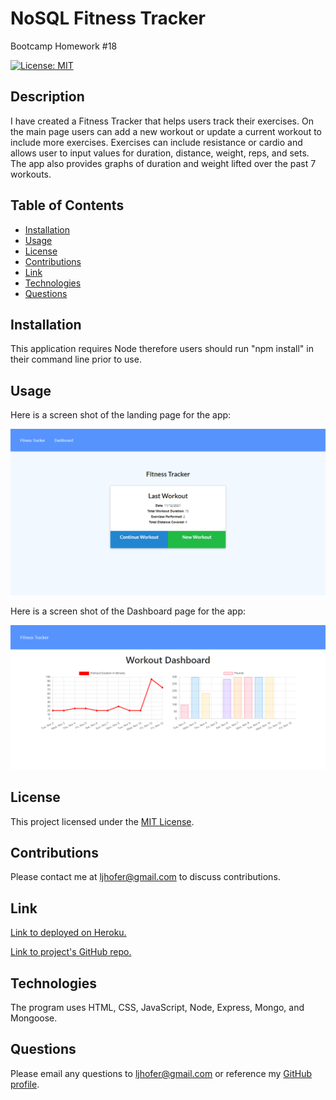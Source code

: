 # NoSQL Fitness Tracker
Bootcamp Homework #18

[![License: MIT](https://img.shields.io/badge/License-MIT-yellow.svg)](https://opensource.org/licenses/MIT)


## Description 
I have created a Fitness Tracker that helps users track their exercises. On the main page users can add a new workout or update a current workout to include more exercises. Exercises can include resistance or cardio and allows user to input values for duration, distance, weight, reps, and sets. The app also provides graphs of duration and weight lifted over the past 7 workouts. 
    
## Table of Contents

- [Installation](#installation)
- [Usage](#usage)
- [License](#license)
- [Contributions](#contributions)
- [Link](#link) 
- [Technologies](#technologies)
- [Questions](#questions)

## Installation
This application requires Node therefore users should run "npm install" in their command line prior to use. 

## Usage

<!-- Add correct screen shot once duration is loading -->
Here is a screen shot of the landing page for the app:

![Screen shot of landing page](./public/images/homepage_screenshot.png)

Here is a screen shot of the Dashboard page for the app:

![Screen shot of landing page](./public/images/dashboard_screenshot.png)

## License
This project licensed under the [MIT License](https://opensource.org/licenses/MIT).

## Contributions
Please contact me at <ljhofer@gmail.com> to discuss contributions.

## Link
<!-- Add correct Heroku/Atlas link here -->
[Link to deployed on Heroku.](https://ljhofer-fitness-tracker.herokuapp.com/)

[Link to project's GitHub repo.](https://github.com/ljhofer/nosql-fitness-tracker)

## Technologies
The program uses HTML, CSS, JavaScript, Node, Express, Mongo, and Mongoose.

## Questions
Please email any questions to <ljhofer@gmail.com> or reference my [GitHub profile](https://github.com/ljhofer). 